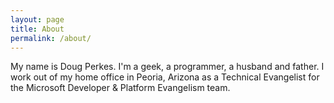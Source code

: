```yaml
---
layout: page
title: About
permalink: /about/
---
```


My name is Doug Perkes. I'm a geek, a programmer, a husband and father. I work out of my home office in Peoria, Arizona as a Technical Evangelist for the Microsoft Developer & Platform Evangelism team. 